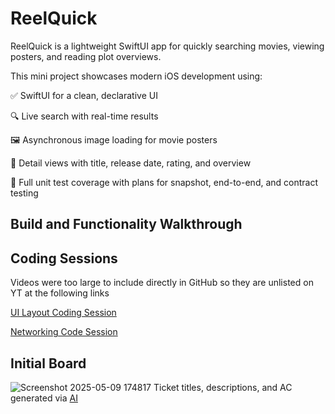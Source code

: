 # ReelQuick

ReelQuick is a lightweight SwiftUI app for quickly searching movies, viewing posters, and reading plot overviews.

This mini project showcases modern iOS development using:

✅ SwiftUI for a clean, declarative UI

🔍 Live search with real-time results

🖼️ Asynchronous image loading for movie posters

📖 Detail views with title, release date, rating, and overview

🧪 Full unit test coverage with plans for snapshot, end-to-end, and contract testing


## Build and Functionality Walkthrough

## Coding Sessions
Videos were too large to include directly in GitHub so they are unlisted on YT at the following links

[UI Layout Coding Session](https://youtu.be/mi_cZ-uCKe4)

[Networking Code Session](https://youtu.be/mi_cZ-uCKe4)




## Initial Board
![Screenshot 2025-05-09 174817](https://github.com/user-attachments/assets/7f0bb8ca-ff7d-4612-9aa2-91fe5ea277a3)
Ticket titles, descriptions, and AC generated via [AI](https://chatgpt.com/share/681e877f-822c-800c-97d0-25271c2d475f)
